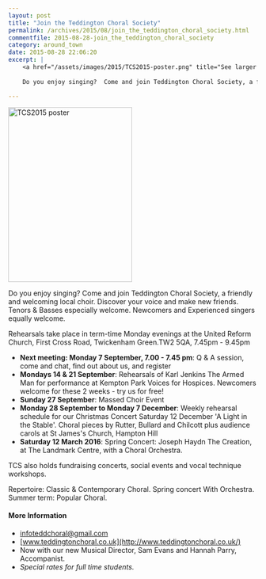 ```yaml
---
layout: post
title: "Join the Teddington Choral Society"
permalink: /archives/2015/08/join_the_teddington_choral_society.html
commentfile: 2015-08-28-join_the_teddington_choral_society
category: around_town
date: 2015-08-28 22:06:20
excerpt: |
    <a href="/assets/images/2015/TCS2015-poster.png" title="See larger version of - TCS2015 poster"><img src="/assets/images/2015/TCS2015-poster_thumb.png" width="150" height="212" alt="TCS2015 poster" class="photo right" /></a>
    
    Do you enjoy singing?  Come and join Teddington Choral Society, a friendly and welcoming local choir. Discover your voice and make new friends. Tenors & Basses especially welcome. Newcomers and Experienced singers equally welcome.

---
```


<a href="/assets/images/2015/TCS2015-poster.png" title="See larger version of - TCS2015 poster"><img src="/assets/images/2015/TCS2015-poster_thumb.png" width="250" height="353" alt="TCS2015 poster" class="photo right" /></a>

Do you enjoy singing? Come and join Teddington Choral Society, a friendly and welcoming local choir. Discover your voice and make new friends. Tenors & Basses especially welcome. Newcomers and Experienced singers equally welcome.

Rehearsals take place in term-time Monday evenings at the United Reform Church, First Cross Road, Twickenham Green.TW2 5QA, 7.45pm - 9.45pm

-   **Next meeting: Monday 7 September, 7.00 - 7.45 pm**: Q & A session, come and chat, find out about us, and register
-   **Mondays 14 & 21 September**: Rehearsals of Karl Jenkins The Armed Man for performance at Kempton Park Voices for Hospices. Newcomers welcome for these 2 weeks - try us for free!
-   **Sunday 27 September**: Massed Choir Event
-   **Monday 28 September to Monday 7 December**: Weekly rehearsal schedule for our Christmas Concert Saturday 12 December 'A Light in the Stable'. Choral pieces by Rutter, Bullard and Chilcott plus audience carols at St James's Church, Hampton Hill
-   **Saturday 12 March 2016**: Spring Concert: Joseph Haydn The Creation, at The Landmark Centre, with a Choral Orchestra.

TCS also holds fundraising concerts, social events and vocal technique workshops.

Repertoire: Classic & Contemporary Choral. Spring concert With Orchestra. Summer term: Popular Choral.

#### More Information

-   <infoteddchoral@gmail.com>
-   [www.teddingtonchoral.co.uk](http://www.teddingtonchoral.co.uk/)
-   Now with our new Musical Director, Sam Evans and Hannah Parry, Accompanist.
-   *Special rates for full time students.*
